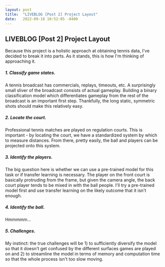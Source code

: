 ```yaml
---
layout: post
title:  "LIVEBLOG [Post 2] Project Layout"
date:   2022-09-18 10:52:05 -0400
---
```

<h2>LIVEBLOG [Post 2] Project Layout</h2>
<p>
Because this project is a holistic approach at obtaining tennis data, I've decided to break it into parts. As it stands, this is how I'm thinking of approaching it.
</p>
<p>
<h5>1. Classify game states.</h5>
A tennis broadcast has commercials, replays, timeouts, etc. A surprisingly small sliver of the broadcast consists of actual gameplay. Building a binary classification model which differentiates gameplay from the rest of the broadcast is an important first step. Thankfully, the long static, symmetric shots should make this relatively easy.
</p>
<p>
<h5>2. Locate the court.</h5>
Professional tennis matches are played on regulation courts. This is important - by locating the court, we have a standardized system by which to measure distances. From there, pretty easily, the ball and players can be projected onto this system.
</p>
<p>
<h5>3. Identify the players.</h5>
The big question here is whether we can use a pre-trained model for this task or if transfer learning is necessary. The player on the front court is basically protruding from the frame, but given the camera angle, the back court player tends to be mixed in with the ball people. I'll try a pre-trained model first and use transfer learning on the likely outcome that it isn't enough.
</p>
<p>
<h5>4. Identify the ball.</h5>
Hmmmmm...
</p>
<p>
<h5>5. Challenges.</h5>
My instinct: the true challenges will be 1) to sufficiently diversify the model so that it doesn't get confused by the different surfaces games are played on and 2) to streamline the model in terms of memory and computation time so that the whole process isn't too slow moving.
</p>